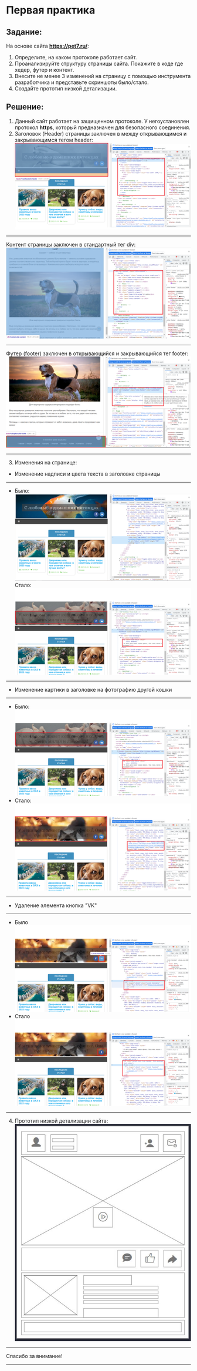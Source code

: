 # Первая практика
## Задание:
 На основе сайта **https://pet7.ru/**:
1. Определите, на каком протоколе работает сайт.
2. Проанализируйте структуру страницы сайта. Покажите в коде где хедер, футер и контент.
3. Внесите не менее 3 изменений на страницу с помощью инструмента разработчика и представьте скриншоты было/стало.
4. Создайте прототип низкой детализации.

## Решение:
1. Данный сайт работает на защищенном протоколе. У негоустановлен протокол **https**, который предназначен для безопасного соединения. 
2. Заголовок (Header) страницы заключен в между открывающимся и закрывающимся тегом header:
![Заголовок](Заголовок.png)
***
Контент страницы заключен в стандартный тег div:
![Контент](Контент.png)
***
Футер (footer) заключен в открывающийся и закрывающийся тег footer:
![Футер](Футер.png)
***
3. Изменения на странице:
* Изменение надписи и цвета текста в заголовке страницы
***
* Было:
![Надпись_было](Надпись_было.png)
Стало:
![Надпись_стало](Надпись_стало.png)
***
* Изменение картики в заголовке на фотографию другой кошки
***
* Было:
![Надпись_стало](Надпись_стало.png)
* Стало:
![Картинка_стало](Картинка_стало.png)
***
* Удаление элемента кнопка "VK"
***
* Было ![Удаление_было](Удаление_было.png)
* Стало ![Удаление_стало](Удаление_стало.png)
*** 
4. Прототип низкой детализации сайта:
![Снимок_2](Снимок_2.jpg)
***
Спасибо за внимание!
***

